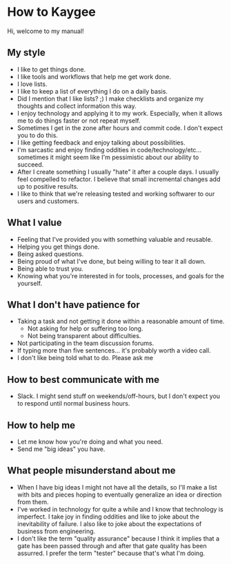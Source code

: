 # How to Kaygee

Hi, welcome to my manual!

## My style

- I like to get things done.
- I like tools and workflows that help me get work done.
- I love lists.
- I like to keep a list of everything I do on a daily basis.
- Did I mention that I like lists? ;) I make checklists and organize my thoughts and collect information this way.
- I enjoy technology and applying it to my work. Especially, when it allows me to do things faster or not repeat myself.
- Sometimes I get in the zone after hours and commit code. I don't expect you to do this.
- I like getting feedback and enjoy talking about possibilities.
- I'm sarcastic and enjoy finding oddities in code/technology/etc... sometimes it might seem like I'm pessimistic about our ability to succeed.
- After I create something I usually "hate" it after a couple days. I usually feel compelled to refactor. I believe that small incremental changes add up to positive results.
- I like to think that we're releasing tested and working softwarer to our users and customers.

## What I value

- Feeling that I've provided you with something valuable and reusable.
- Helping you get things done.
- Being asked questions.
- Being proud of what I've done, but being willing to tear it all down.
- Being able to trust you.
- Knowing what you're interested in for tools, processes, and goals for the yourself.

## What I don't have patience for

- Taking a task and not getting it done within a reasonable amount of time.
  - Not asking for help or suffering too long.
  - Not being transparent about difficulties.
- Not participating in the team discussion forums.
- If typing more than five sentences... it's probably worth a video call.
- I don't like being told what to do. Please ask me

## How to best communicate with me

- Slack. I might send stuff on weekends/off-hours, but I don't expect you to respond until normal business hours.

## How to help me

- Let me know how you're doing and what you need.
- Send me "big ideas" you have.

## What people misunderstand about me

- When I have big ideas I might not have all the details, so I'll make a list with bits and pieces hoping to eventually generalize an idea or direction from them.
- I've worked in technology for quite a while and I know that technology is imperfect. I take joy in finding oddities and like to joke about the inevitability of failure. I also like to joke about the expectations of business from engineering.
- I don't like the term "quality assurance" because I think it implies that a gate has been passed through and after that gate quality has been assurred. I prefer the term "tester" because that's what I'm doing.